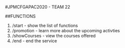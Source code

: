 #JPMCFGAPAC2020 - TEAM 22

##FUNCTIONS
1. /start - show the list of functions
2. /promotion - learn more about the upcoming activties
3. /showCourses - view the courses offered
4. /end - end the service